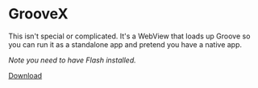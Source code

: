 # GrooveX

This isn't special or complicated. It's a WebView that loads up Groove so you can run it as a standalone app and pretend you have a native app.

*Note you need to have Flash installed.*

[Download](https://goo.gl/UpI6gz)
